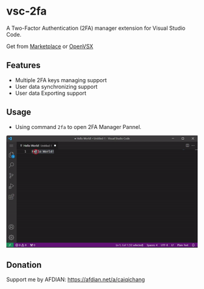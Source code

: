 # vsc-2fa

A Two-Factor Authentication (2FA) manager extension for Visual Studio Code.

Get from 
[Marketplace](https://marketplace.visualstudio.com/items?itemName=cai-qichang.vsc-2fa) 
or 
[OpenVSX](https://open-vsx.org/extension/cai-qichang/vsc-2fa)

## Features
- Multiple 2FA keys managing support
- User data synchronizing support
- User data Exporting support

## Usage
- Using command `2fa` to open 2FA Manager Pannel.

![2fa_command-screenshot](https://github.com/caiqichang/vsc-2fa/raw/HEAD/resources/screenshot/2fa_command.gif)

## Donation

Support me by AFDIAN: https://afdian.net/a/caiqichang
